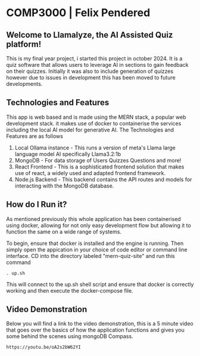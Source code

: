 # COMP3000 | Felix Pendered
## Welcome to Llamalyze, the AI Assisted Quiz platform!
This is my final year project, i started this project in october 2024. It is a quiz software that allows users to leverage AI in sections to gain feedback on their quizzes. Initially it was also to include generation of quizzes however due to issues in development this has been moved to future developments. 

## Technologies and Features
This app is web based and is made using the MERN stack, a popular web development stack. it makes use of docker to containerise the services including the local AI model for generative AI. The Technologies and Features are as follows
1. Local Ollama instance - This runs a version of meta's Llama large language model AI specifically Llama3.2:1b
2. MongoDB - For data storage of Users Quizzes Questions and more!
3. React Frontend - This is a sophisticated frontend solution that makes use of react, a widely used and adapted frontend framework. 
4. Node.js Backend - This backend contains the API routes and models for interacting with the MongoDB database. 

## How do I Run it?
As mentioned previously this whole application has been containerised using docker, allowing for not only easy development flow but allowing it to function the same on a wide range of systems. 

To begin, ensure that docker is installed and the engine is running. Then simply open the appication in your choice of code editor or command line interface. CD into the directory labeled "mern-quiz-site" and run this command

`. up.sh` 

This will connect to the up.sh shell script and ensure that docker is correctly working and then execute the docker-compose file. 

## Video Demonstration
Below you will find a link to the video demonstration, this is a 5 minute video that goes over the basics of how the application functions and gives you some behind the scenes using mongoDB Compass. 

`https://youtu.be/oA2s2bW62YI`